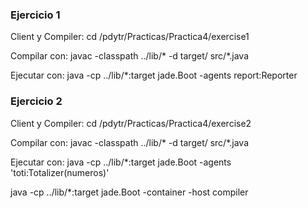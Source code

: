 ### Ejercicio 1

Client y Compiler: 
cd /pdytr/Practicas/Practica4/exercise1

Compilar con:
javac -classpath ../lib/* -d target/ src/*.java

Ejecutar con:
java -cp ../lib/*:target jade.Boot -agents report:Reporter

### Ejercicio 2

Client y Compiler: 
cd /pdytr/Practicas/Practica4/exercise2

Compilar con:
javac -classpath ../lib/* -d target/ src/*.java

Ejecutar con:
java -cp ../lib/*:target jade.Boot -agents 'toti:Totalizer(numeros)'



java -cp ../lib/*:target jade.Boot -container -host compiler 
